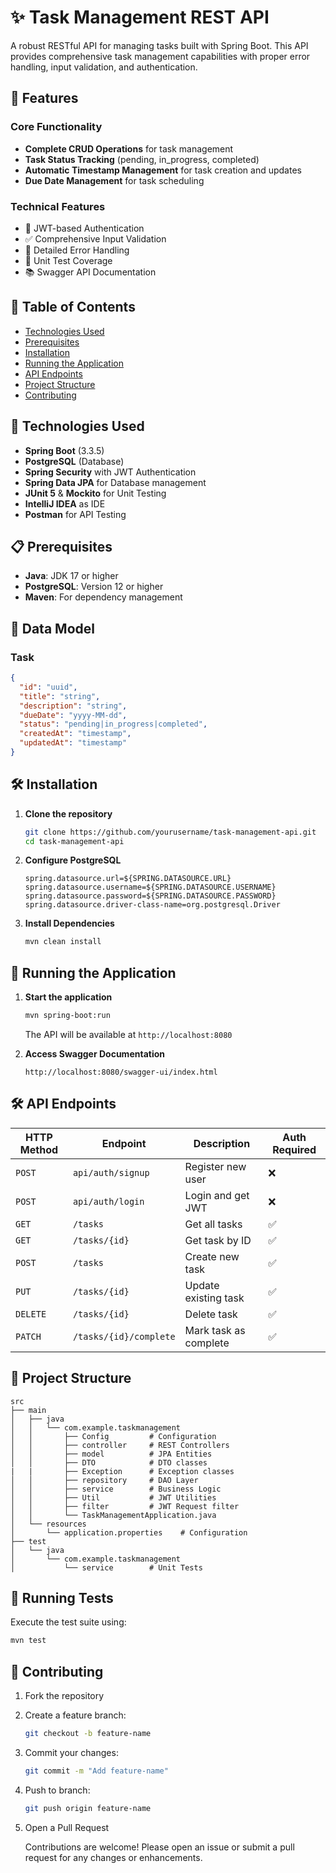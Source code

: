 # ✨ Task Management REST API

A robust RESTful API for managing tasks built with Spring Boot. This API provides comprehensive task management capabilities with proper error handling, input validation, and authentication.

## 🚀 Features

### Core Functionality
- **Complete CRUD Operations** for task management
- **Task Status Tracking** (pending, in_progress, completed)
- **Automatic Timestamp Management** for task creation and updates
- **Due Date Management** for task scheduling

### Technical Features
- 🔐 JWT-based Authentication
- ✅ Comprehensive Input Validation
- 📝 Detailed Error Handling
- 🧪 Unit Test Coverage
- 📚 Swagger API Documentation

## 📑 Table of Contents

- [Technologies Used](#-technologies-used)
- [Prerequisites](#-prerequisites)
- [Installation](#-installation)
- [Running the Application](#-running-the-application)
- [API Endpoints](#%EF%B8%8F-api-endpoints)
- [Project Structure](#-project-structure)
- [Contributing](#-contributing)

## 🔧 Technologies Used

- **Spring Boot** (3.3.5)
- **PostgreSQL** (Database)
- **Spring Security** with JWT Authentication
- **Spring Data JPA** for Database management
- **JUnit 5** & **Mockito** for Unit Testing
- **IntelliJ IDEA** as IDE
- **Postman** for API Testing

## 📋 Prerequisites

- **Java**: JDK 17 or higher
- **PostgreSQL**: Version 12 or higher
- **Maven**: For dependency management

## 💾 Data Model

### Task
```json
{
  "id": "uuid",
  "title": "string",
  "description": "string",
  "dueDate": "yyyy-MM-dd",
  "status": "pending|in_progress|completed",
  "createdAt": "timestamp",
  "updatedAt": "timestamp"
}
```

## 🛠️ Installation

1. **Clone the repository**
   ```bash
   git clone https://github.com/yourusername/task-management-api.git
   cd task-management-api
   ```

2. **Configure PostgreSQL**
   ```properties
   spring.datasource.url=${SPRING.DATASOURCE.URL}
   spring.datasource.username=${SPRING.DATASOURCE.USERNAME}
   spring.datasource.password=${SPRING.DATASOURCE.PASSWORD}
   spring.datasource.driver-class-name=org.postgresql.Driver
   ```

3. **Install Dependencies**
   ```bash
   mvn clean install
   ```

## 🚦 Running the Application

1. **Start the application**
   ```bash
   mvn spring-boot:run
   ```
   The API will be available at `http://localhost:8080`

2. **Access Swagger Documentation**
   ```
   http://localhost:8080/swagger-ui/index.html
   ```

## 🛠️ API Endpoints

| HTTP Method | Endpoint                | Description              | Auth Required |
|-------------|------------------------|--------------------------|---------------|
| `POST`      | `api/auth/signup`      | Register new user        | ❌            |
| `POST`      | `api/auth/login`       | Login and get JWT       | ❌            |
| `GET`       | `/tasks`               | Get all tasks           | ✅            |
| `GET`       | `/tasks/{id}`          | Get task by ID          | ✅            |
| `POST`      | `/tasks`               | Create new task         | ✅            |
| `PUT`       | `/tasks/{id}`          | Update existing task    | ✅            |
| `DELETE`    | `/tasks/{id}`          | Delete task             | ✅            |
| `PATCH`     | `/tasks/{id}/complete` | Mark task as complete   | ✅            |

## 📁 Project Structure

```
src
├── main
│   ├── java
│   │   └── com.example.taskmanagement
│   │       ├── Config         # Configuration
│   │       ├── controller     # REST Controllers
│   │       ├── model          # JPA Entities
│   │       ├── DTO            # DTO classes
|   |       ├── Exception      # Exception classes
│   │       ├── repository     # DAO Layer
│   │       ├── service        # Business Logic
│   │       ├── Util           # JWT Utilities
│   │       ├── filter         # JWT Request filter
│   │       └── TaskManagementApplication.java
│   └── resources
│       └── application.properties    # Configuration
├── test
│   └── java
│       └── com.example.taskmanagement
│           └── service        # Unit Tests
```

## 🧪 Running Tests

Execute the test suite using:
```bash
mvn test
```

## 🤝 Contributing

1. Fork the repository
2. Create a feature branch:
   ```bash
   git checkout -b feature-name
   ```
3. Commit your changes:
   ```bash
   git commit -m "Add feature-name"
   ```
4. Push to branch:
   ```bash
   git push origin feature-name
   ```
5. Open a Pull Request

   Contributions are welcome! Please open an issue or submit a pull request for any changes or enhancements.
